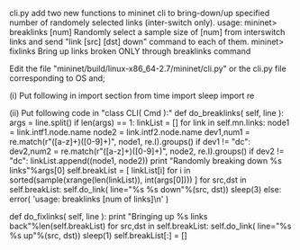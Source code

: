 cli.py add two new functions to mininet cli to bring-down/up specified number of randomely selected links (inter-switch only).
usage:
	mininet> breaklinks [num]
		Randomly select a sample size of [num] from interswitch links and send "link [src] [dst] down" command to each of them. 
	mininet> fixlinks
		Bring up links broken ONLY through breaklinks command

Edit the file  "mininet/build/linux-x86_64-2.7/mininet/cli.py" or the cli.py file corresponding to OS and;


(i) Put following in import section
from time import sleep
import re


(ii) Put following code in "class CLI( Cmd ):"
  def do_breaklinks( self, line ):	
    args = line.split()
    if len(args) == 1:
	    linkList = []
	    for link in self.mn.links:
	        node1 = link.intf1.node.name
			node2 = link.intf2.node.name
			dev1,num1 = re.match(r"([a-z]+)([0-9]+)", node1, re.I).groups()
			if dev1 != "dc":
		    	dev2,num2 = re.match(r"([a-z]+)([0-9]+)", node2, re.I).groups()
		    	if dev2 != "dc":
					linkList.append((node1, node2))
	    print "Randomly breaking down %s links"%args[0]
        self.breakList = [ linkList[i] for i in sorted(sample(xrange(len(linkList)), int(args[0]))) ]
	    for src,dst in self.breakList:
			self.do_link( line="%s %s down"%(src, dst))
    		sleep(3)
	else:
	    error( 'usage: breaklinks [num of links]\n' )

  def do_fixlinks( self, line ):
	print "Bringing up %s links back"%len(self.breakList)
	for src,dst in self.breakList:
		self.do_link( line="%s %s up"%(src, dst))
      	sleep(1)
	self.breakList[:] = []
